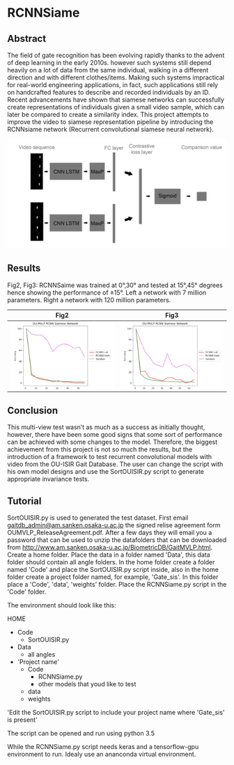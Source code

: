 # RCNNSiame

## Abstract

The field of gate recognition has been evolving rapidly thanks to the advent of deep learning in the early 2010s. however such systems still depend heavily on a lot of data from the same individual, walking in a different direction and with different clothes/items. Making such systems impractical for real-world engineering applications, in fact, such applications still rely on handcrafted features to describe and recorded individuals by an ID. Recent advancements have shown that siamese networks can successfully create representations of individuals given a small video sample, which can later be compared to create a similarity index. This project attempts to improve the video to siamese representation pipeline by introducing the RCNNsiame network (Recurrent convolutional siamese neural network).

![Screenshot](model_architecture.jpg)

## Results

Fig2, Fig3: RCNNSaime was trained at 0°,30° and tested at 15°,45° degrees hence showing the performance of ±15°. Left a network with 7 million parameters. Right a network with 120 million parameters.

Fig2           |  Fig3
:-------------------------:|:-------------------------:
![Screenshot](figure1.png) | ![Screenshot](figure2.png)

## Conclusion

This multi-view test wasn’t as much as a success as initially thought, however, there have been some good signs that some sort of performance can be achieved with some changes to the model. Therefore, the biggest achievement from this project is not so much the results, but the introduction of a framework to test recurrent convolutional models with video from the OU-ISIR Gait Database. The user can change the script with his own model designs and use the SortOUISIR.py script to generate appropriate invariance tests.

## Tutorial

SortOUISIR.py is used to generated the test dataset. First email gaitdb_admin@am.sanken.osaka-u.ac.jp the signed relise agreement form OUMVLP_ReleaseAgreement.pdf. After a few days they will email you a password that can be used to unzip the datafolders that can be downloaded from http://www.am.sanken.osaka-u.ac.jp/BiometricDB/GaitMVLP.html. Create a home folder. Place the data in a folder named 'Data', this data folder should contain all angle folders. In the home folder create a folder named 'Code' and place the SortOUISIR.py script inside, also in the home folder create a project folder named, for example, 'Gate_sis'. In this folder place a 'Code', 'data', 'weights' folder. Place the RCNNSiame.py script in the 'Code' folder.

The environment should look like this:

HOME
* Code
    * SortOUISIR.py
* Data
    * all angles
* 'Project name'
    * Code
        * RCNNSiame.py
        * other models that youd like to test
    * data
    * weights


'Edit the SortOUISIR.py script to include your project name where 'Gate_sis' is present'

The script can be opened and run using python 3.5

While the RCNNSiame.py script needs keras and a tensorflow-gpu environment to run. Idealy use an ananconda virtual environment.
